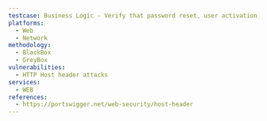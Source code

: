 ```yaml
---
testcase: Business Logic - Verify that password reset, user activation, or other important links use a fixed/predefined host, not user input or the Host header value. Web (HTTP/HTTPS) service
platforms: 
  - Web
  - Network
methodology: 
  - BlackBox
  - GreyBox
vulnerabilities:
  - HTTP Host header attacks
services:
  - WEB
references:
  - https://portswigger.net/web-security/host-header
---
```

